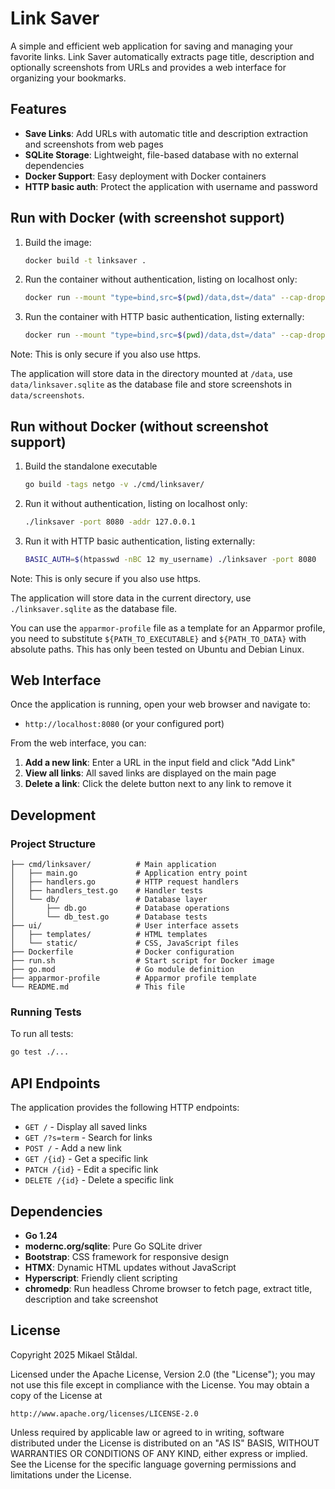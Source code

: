 # Link Saver

A simple and efficient web application for saving and managing your favorite links. 
Link Saver automatically extracts page title, description and optionally screenshots from URLs and 
provides a web interface for organizing your bookmarks.

## Features

- **Save Links**: Add URLs with automatic title and description extraction and screenshots from web pages
- **SQLite Storage**: Lightweight, file-based database with no external dependencies
- **Docker Support**: Easy deployment with Docker containers
- **HTTP basic auth**: Protect the application with username and password

## Run with Docker (with screenshot support)

1. Build the image:
   ```bash
   docker build -t linksaver .
   ```
2. Run the container without authentication, listing on localhost only:
   ```bash
   docker run --mount "type=bind,src=$(pwd)/data,dst=/data" --cap-drop ALL --security-opt no-new-privileges -p 127.0.0.1:8080:8080 linksaver
   ```
3. Run the container with HTTP basic authentication, listing externally:
   ```bash
   docker run --mount "type=bind,src=$(pwd)/data,dst=/data" --cap-drop ALL --security-opt no-new-privileges -p 8080:8080 -e BASIC_AUTH=$(htpasswd -nBC 12 my_username) linksaver
   ```
Note: This is only secure if you also use https.   

The application will store data in the directory mounted at `/data`, use `data/linksaver.sqlite` as the database file 
and store screenshots in `data/screenshots`. 


## Run without Docker (without screenshot support)

1. Build the standalone executable
   ```bash
   go build -tags netgo -v ./cmd/linksaver/
   ```
2. Run it without authentication, listing on localhost only:
   ```bash
   ./linksaver -port 8080 -addr 127.0.0.1
   ```  
3. Run it with HTTP basic authentication, listing externally:
   ```bash
   BASIC_AUTH=$(htpasswd -nBC 12 my_username) ./linksaver -port 8080
   ```  
Note: This is only secure if you also use https.   

The application will store data in the current directory, use `./linksaver.sqlite` as the database file.

You can use the `apparmor-profile` file as a template for an Apparmor profile, you need to substitute 
`${PATH_TO_EXECUTABLE}` and `${PATH_TO_DATA}` with absolute paths. 
This has only been tested on Ubuntu and Debian Linux.

## Web Interface

Once the application is running, open your web browser and navigate to:
- `http://localhost:8080` (or your configured port)

From the web interface, you can:
1. **Add a new link**: Enter a URL in the input field and click "Add Link"
2. **View all links**: All saved links are displayed on the main page
3. **Delete a link**: Click the delete button next to any link to remove it

## Development

### Project Structure

```
├── cmd/linksaver/          # Main application
│   ├── main.go             # Application entry point
│   ├── handlers.go         # HTTP request handlers
│   ├── handlers_test.go    # Handler tests
│   └── db/                 # Database layer
│       ├── db.go           # Database operations
│       └── db_test.go      # Database tests
├── ui/                     # User interface assets
│   ├── templates/          # HTML templates
│   └── static/             # CSS, JavaScript files
├── Dockerfile              # Docker configuration
├── run.sh                  # Start script for Docker image
├── go.mod                  # Go module definition
├── apparmor-profile        # Apparmor profile template
└── README.md               # This file
```

### Running Tests

To run all tests:
```bash
go test ./...
```

## API Endpoints

The application provides the following HTTP endpoints:

- `GET /` - Display all saved links
- `GET /?s=term` - Search for links
- `POST /` - Add a new link
- `GET /{id}` - Get a specific link
- `PATCH /{id}` - Edit a specific link
- `DELETE /{id}` - Delete a specific link

## Dependencies

- **Go 1.24**
- **modernc.org/sqlite**: Pure Go SQLite driver
- **Bootstrap**: CSS framework for responsive design
- **HTMX**: Dynamic HTML updates without JavaScript
- **Hyperscript**: Friendly client scripting
- **chromedp**: Run headless Chrome browser to fetch page, extract title, description and take screenshot

## License

Copyright 2025 Mikael Ståldal.

Licensed under the Apache License, Version 2.0 (the "License");
you may not use this file except in compliance with the License.
You may obtain a copy of the License at

    http://www.apache.org/licenses/LICENSE-2.0

Unless required by applicable law or agreed to in writing, software
distributed under the License is distributed on an "AS IS" BASIS,
WITHOUT WARRANTIES OR CONDITIONS OF ANY KIND, either express or implied.
See the License for the specific language governing permissions and
limitations under the License.
